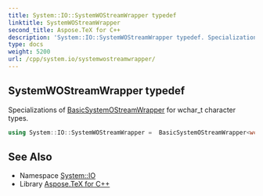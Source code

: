 ```yaml
---
title: System::IO::SystemWOStreamWrapper typedef
linktitle: SystemWOStreamWrapper
second_title: Aspose.TeX for C++
description: 'System::IO::SystemWOStreamWrapper typedef. Specializations of BasicSystemOStreamWrapper for wchar_t character types in C++.'
type: docs
weight: 5200
url: /cpp/system.io/systemwostreamwrapper/
---
```

## SystemWOStreamWrapper typedef


Specializations of [BasicSystemOStreamWrapper](../basicsystemostreamwrapper/) for wchar_t character types.

```cpp
using System::IO::SystemWOStreamWrapper =  BasicSystemOStreamWrapper<wchar_t, std::char_traits<wchar_t>>
```

## See Also

* Namespace [System::IO](../)
* Library [Aspose.TeX for C++](../../)
